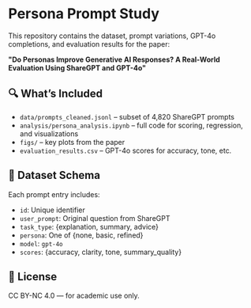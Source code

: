 # Persona Prompt Study

This repository contains the dataset, prompt variations, GPT-4o completions, and evaluation results for the paper:

**"Do Personas Improve Generative AI Responses? A Real-World Evaluation Using ShareGPT and GPT-4o"**

## 🔍 What’s Included

- `data/prompts_cleaned.jsonl` – subset of 4,820 ShareGPT prompts
- `analysis/persona_analysis.ipynb` – full code for scoring, regression, and visualizations
- `figs/` – key plots from the paper
- `evaluation_results.csv` – GPT-4o scores for accuracy, tone, etc.

## 📄 Dataset Schema

Each prompt entry includes:
- `id`: Unique identifier
- `user_prompt`: Original question from ShareGPT
- `task_type`: {explanation, summary, advice}
- `persona`: One of {none, basic, refined}
- `model`: `gpt-4o`
- `scores`: {accuracy, clarity, tone, summary_quality}

## 📜 License

CC BY-NC 4.0 — for academic use only.
